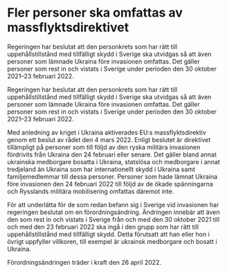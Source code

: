 # Fler personer ska omfattas av massflyktsdirektivet

Regeringen har beslutat att den personkrets som har rätt till uppehållstillstånd med tillfälligt skydd i Sverige ska utvidgas så att även personer som lämnade Ukraina före invasionen omfattas. Det gäller personer som rest in och vistats i Sverige under perioden den 30 oktober 2021–23 februari 2022.

Regeringen har beslutat att den personkrets som har rätt till uppehållstillstånd med tillfälligt skydd i Sverige ska utvidgas så att även personer som lämnade Ukraina före invasionen omfattas. Det gäller personer som rest in och vistats i Sverige under perioden den 30 oktober 2021–23 februari 2022.

Med anledning av kriget i Ukraina aktiverades EU:s massflyktsdirektiv genom ett beslut av rådet den 4 mars 2022. Enligt beslutet är direktivet tillämpligt på personer som till följd av den ryska militära invasionen fördrivits från Ukraina den 24 februari eller senare. Det gäller bland annat ukrainska medborgare bosatta i Ukraina, statslösa och medborgare i annat tredjeland än Ukraina som har internationellt skydd i Ukraina samt familjemedlemmar till dessa personer. Personer som hade lämnat Ukraina före invasionen den 24 februari 2022 till följd av de ökade spänningarna och Rysslands militära mobilisering omfattas däremot inte.

För att underlätta för de som redan befann sig i Sverige vid invasionen har regeringen beslutat om en förordningsändring. Ändringen innebär att även den som rest in och vistats i Sverige från och med den 30 oktober 2021 till och med den 23 februari 2022 ska ingå i den grupp som har rätt till uppehållstillstånd med tillfälligt skydd. Detta förutsatt att han eller hon i övrigt uppfyller villkoren, till exempel är ukrainsk medborgare och bosatt i Ukraina.

Förordningsändringen träder i kraft den 26 april 2022.
